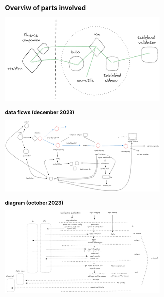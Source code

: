 ## Overviw of parts involved 

![arch](./drawings/dsg-architecture.png)

### data flows (december 2023)

![arch](./drawings/DSG2.png)

### diagram (october 2023) 

![arch](./drawings/DSG.png)

